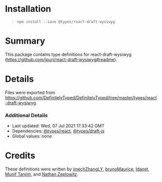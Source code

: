 # Installation
> `npm install --save @types/react-draft-wysiwyg`

# Summary
This package contains type definitions for react-draft-wysiwyg (https://github.com/jpuri/react-draft-wysiwyg#readme).

# Details
Files were exported from https://github.com/DefinitelyTyped/DefinitelyTyped/tree/master/types/react-draft-wysiwyg.

### Additional Details
 * Last updated: Wed, 07 Jul 2021 17:33:42 GMT
 * Dependencies: [@types/react](https://npmjs.com/package/@types/react), [@types/draft-js](https://npmjs.com/package/@types/draft-js)
 * Global values: none

# Credits
These definitions were written by [imechZhangLY](https://github.com/imechZhangLY), [brunoMaurice](https://github.com/brunoMaurice), [ldanet](https://github.com/ldanet), [Munif Tanjim](https://github.com/MunifTanjim), and [Nathan Zeplowitz](https://github.com/n-zeplo).
